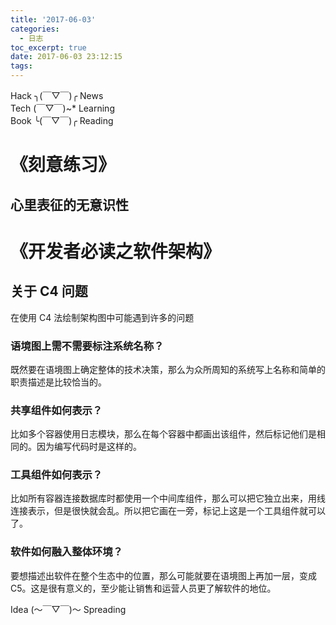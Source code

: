 ```yaml
---
title: '2017-06-03'
categories:
  - 日志
toc_excerpt: true
date: 2017-06-03 23:12:15
tags:
---
```


<div class="hr-sect">Hack ╮(￣▽￣)╭ News</div>



<div class="hr-sect">Tech (￣▽￣)~* Learning</div>



<div class="hr-sect">Book ╰(￣▽￣)╭ Reading</div>

# 《刻意练习》
## 心里表征的无意识性
##

# 《开发者必读之软件架构》
## 关于 C4 问题
在使用 C4 法绘制架构图中可能遇到许多的问题

### 语境图上需不需要标注系统名称？
既然要在语境图上确定整体的技术决策，那么为众所周知的系统写上名称和简单的职责描述是比较恰当的。

### 共享组件如何表示？
比如多个容器使用日志模块，那么在每个容器中都画出该组件，然后标记他们是相同的。因为编写代码时是这样的。

### 工具组件如何表示？
比如所有容器连接数据库时都使用一个中间库组件，那么可以把它独立出来，用线连接表示，但是很快就会乱。所以把它画在一旁，标记上这是一个工具组件就可以了。

### 软件如何融入整体环境？
要想描述出软件在整个生态中的位置，那么可能就要在语境图上再加一层，变成 C5。这是很有意义的，至少能让销售和运营人员更了解软件的地位。


<div class="hr-sect">Idea (～￣▽￣)～ Spreading</div>
